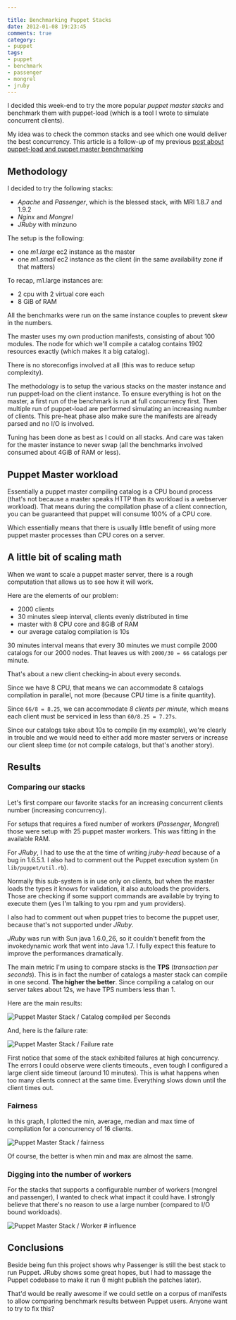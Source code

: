 ```yaml
---

title: Benchmarking Puppet Stacks
date: 2012-01-08 19:23:45
comments: true
category:
- puppet
tags:
- puppet
- benchmark
- passenger
- mongrel
- jruby
---
```


I decided this week-end to try the more popular _puppet master stacks_ and benchmark them with puppet-load (which is a tool I wrote to simulate concurrent clients).

My idea was to check the common stacks and see which one would deliver the best concurrency. This article is a follow-up of my previous [post about puppet-load and puppet master benchmarking](/2010/10/18/benchmarking-puppetmaster-stacks/)

## Methodology

I decided to try the following stacks:

- _Apache_ and _Passenger_, which is the blessed stack, with MRI 1.8.7 and 1.9.2
- _Nginx_ and _Mongrel_
- _JRuby_ with minzuno


The setup is the following:

- one _m1.large_ ec2 instance as the master
- one _m1.small_ ec2 instance as the client (in the same availability zone if that matters)

To recap, m1.large instances are:

- 2 cpu with 2 virtual core each
- 8 GiB of RAM

All the benchmarks were run on the same instance couples to prevent skew in the numbers.

The master uses my own production manifests, consisting of about 100 modules. The node for which we'll compile a catalog contains 1902 resources exactly (which makes it a big catalog).

There is no storeconfigs involved at all (this was to reduce setup complexity).

The methodology is to setup the various stacks on the master instance and run puppet-load on the client instance. To ensure everything is hot on the master, a first run of the benchmark is run at full concurrency first. Then multiple run of puppet-load are performed simulating an increasing number of clients. This pre-heat phase also make sure the manifests are already parsed and no I/O is involved.

Tuning has been done as best as I could on all stacks. And care was taken for the master instance to never swap (all the benchmarks involved consumed about 4GiB of RAM or less).

## Puppet Master workload

Essentially a puppet master compiling catalog is a CPU bound process (that's not because a master speaks HTTP than its workload is a webserver workload). That means during the compilation phase of a client connection, you can be guaranteed that puppet will consume 100% of a CPU core.

Which essentially means that there is usually little benefit of using more puppet master processes than CPU cores on a server.

## A little bit of scaling math

When we want to scale a puppet master server, there is a rough computation that allows us to see how it will work.

Here are the elements of our problem:

- 2000 clients
- 30 minutes sleep interval, clients evenly distributed in time
- master with 8 CPU core and 8GiB of RAM
- our average catalog compilation is 10s

30 minutes interval means that every 30 minutes we must compile 2000 catalogs for our 2000 nodes. That leaves us with ``2000/30 = 66`` catalogs per minute. 

That's about a new client checking-in about every seconds.

Since we have 8 CPU, that means we can accommodate 8 catalogs compilation in parallel, not more (because CPU time is a finite quantity).

Since ``66/8 = 8.25``, we can accommodate _8 clients per minute_, which means each client must be serviced in less than ``60/8.25 = 7.27s``.

Since our catalogs take about 10s to compile (in my example), we're clearly in trouble and we would need to either add more master servers or increase our client sleep time (or not compile catalogs, but that's another story).

## Results

### Comparing our stacks

Let's first compare our favorite stacks for an increasing concurrent clients number (increasing concurrency).

For setups that requires a fixed number of workers (_Passenger_, _Mongrel_) those were setup with 25 puppet master workers. This was fitting in the available RAM.

For _JRuby_, I had to use the at the time of writing _jruby-head_ because of a bug in 1.6.5.1. I also had to comment out the Puppet execution system (in ``lib/puppet/util.rb``). 

Normally this sub-system is in use only on clients, but when the master loads the types it knows for validation, it also autoloads the providers. Those are checking if some support commands are available by trying to execute them (yes I'm talking to you rpm and yum providers). 

I also had to comment out when puppet tries to become the puppet user, because that's not supported under _JRuby_.

_JRuby_ was run with Sun java 1.6.0_26, so it couldn't benefit from the invokedynamic work that went into Java 1.7. I fully expect this feature to improve the performances dramatically.

The main metric I'm using to compare stacks is the **TPS** (_transaction per seconds_). This is in fact the number of catalogs a master stack can compile in one second. **The higher the better**. Since compiling a catalog on our server takes about 12s, we have TPS numbers less than 1.

Here are the main results:

![Puppet Master Stack / Catalog compiled per Seconds](/images/uploads/2012/01/tps.png "Puppet stack TPS")

And, here is the failure rate:

![Puppet Master Stack / Failure rate](/images/uploads/2012/01/failures.png "Failure rate")

First notice that some of the stack exhibited failures at high concurrency. The errors I could observe were clients timeouts., even tough I configured a large client side timeout (around 10 minutes). This is what happens when too many clients connect at the same time. Everything slows down until the client times out.

### Fairness

In this graph, I plotted the min, average, median and max time of compilation for a concurrency of 16 clients.

![Puppet Master Stack / fairness](/images/uploads/2012/01/fairness.png "Fairness")

Of course, the better is when min and max are almost the same.

### Digging into the number of workers

For the stacks that supports a configurable number of workers (mongrel and passenger), I wanted to check what impact it could have. I strongly believe that there's no reason to use a large number (compared to I/O bound workloads).

![Puppet Master Stack / Worker # influence](/images/uploads/2012/01/workers.png "Workers # influence")

## Conclusions

Beside being fun this project shows why Passenger is still the best stack to run Puppet. JRuby shows some great hopes, but I had to massage the Puppet codebase to make it run (I might publish the patches later).

That'd would be really awesome if we could settle on a corpus of manifests to allow comparing benchmark results between Puppet users. Anyone want to try to fix this?


